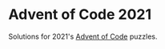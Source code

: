 # Advent of Code 2021

Solutions for 2021's [Advent of Code](https://adventofcode.com/2021) puzzles.